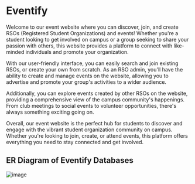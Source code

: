 # Eventify

Welcome to our event website where you can discover, join, and
create RSOs (Registered Student Organizations) and events! Whether
you're a student looking to get involved on campus or a group seeking
to share your passion with others, this website provides a platform
to connect with like-minded individuals and promote your organization.

With our user-friendly interface, you can easily search and join existing
RSOs, or create your own from scratch. As an RSO admin, you'll have the
ability to create and manage events on the website, allowing you to advertise and promote your group's activities to a wider audience.

Additionally, you can explore events created by other RSOs on the website, providing a comprehensive view of the campus community's happenings. From club meetings to social events to volunteer opportunities, there's always something exciting going on.

Overall, our event website is the perfect hub for students to discover and engage with the vibrant student organization community on campus. Whether you're looking to join, create, or attend events, this platform offers everything you need to stay connected and get involved.

ER Diagram of Eventify Databases
-
![image](https://drive.google.com/uc?export=view&id=1Kbe_vESmtx_9INXfo882ajOL1UFxJ56R)
